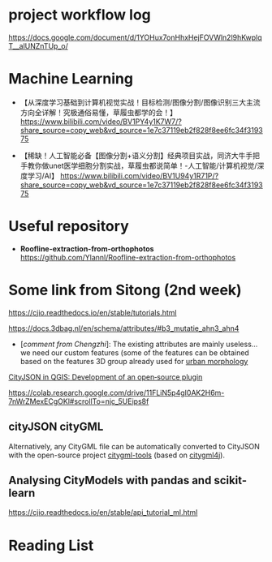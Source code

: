 # project workflow log
https://docs.google.com/document/d/1YOHux7onHhxHejFOVWln2l9hKwplqT__alUNZnTUp_o/

# Machine Learning
- 【从深度学习基础到计算机视觉实战！目标检测/图像分割/图像识别三大主流方向全详解！究极通俗易懂，草履虫都学的会！】 https://www.bilibili.com/video/BV1PY4y1K7W7/?share_source=copy_web&vd_source=1e7c37119eb2f828f8ee6fc34f319375

- 【稀缺！人工智能必备【图像分割+语义分割】经典项目实战，同济大牛手把手教你做unet医学细胞分割实战，草履虫都说简单！-人工智能/计算机视觉/深度学习/AI】 https://www.bilibili.com/video/BV1U94y1R71P/?share_source=copy_web&vd_source=1e7c37119eb2f828f8ee6fc34f319375


# Useful repository
- **Roofline-extraction-from-orthophotos** https://github.com/Ylannl/Roofline-extraction-from-orthophotos


# Some link from Sitong (2nd week)
https://cjio.readthedocs.io/en/stable/tutorials.html 

https://docs.3dbag.nl/en/schema/attributes/#b3_mutatie_ahn3_ahn4 
- [*comment from Chengzhi*]: The existing attributes are mainly useless... we need our custom features (some of the features can be obtained based on the features 3D group already used for [urban morphology](https://github.com/hugoledoux/bumo)

[CityJSON in QGIS: Development of an open‐source plugin](https://pure.tudelft.nl/ws/files/84429543/tgis.12657.pdf)

https://colab.research.google.com/drive/11FLiN5p4gI0AK2H6m-7nWrZMexECgOKl#scrollTo=njc_5UEips8f

## cityJSON cityGML
Alternatively, any CityGML file can be automatically converted to CityJSON with the open-source project [citygml-tools](https://github.com/citygml4j/citygml-tools) (based on [citygml4j](https://github.com/citygml4j/citygml4j)).

## Analysing CityModels with pandas and scikit-learn
https://cjio.readthedocs.io/en/stable/api_tutorial_ml.html

# Reading List
